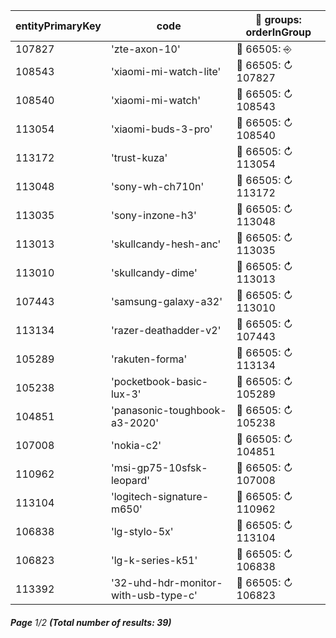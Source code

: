 | entityPrimaryKey | code                                 | 🔗 groups: orderInGroup |
| ---------------- | ------------------------------------ | ----------------------- |
| 107827           | 'zte-axon-10'                        | 🔗 66505: ⎆             |
| 108543           | 'xiaomi-mi-watch-lite'               | 🔗 66505: ↻ 107827      |
| 108540           | 'xiaomi-mi-watch'                    | 🔗 66505: ↻ 108543      |
| 113054           | 'xiaomi-buds-3-pro'                  | 🔗 66505: ↻ 108540      |
| 113172           | 'trust-kuza'                         | 🔗 66505: ↻ 113054      |
| 113048           | 'sony-wh-ch710n'                     | 🔗 66505: ↻ 113172      |
| 113035           | 'sony-inzone-h3'                     | 🔗 66505: ↻ 113048      |
| 113013           | 'skullcandy-hesh-anc'                | 🔗 66505: ↻ 113035      |
| 113010           | 'skullcandy-dime'                    | 🔗 66505: ↻ 113013      |
| 107443           | 'samsung-galaxy-a32'                 | 🔗 66505: ↻ 113010      |
| 113134           | 'razer-deathadder-v2'                | 🔗 66505: ↻ 107443      |
| 105289           | 'rakuten-forma'                      | 🔗 66505: ↻ 113134      |
| 105238           | 'pocketbook-basic-lux-3'             | 🔗 66505: ↻ 105289      |
| 104851           | 'panasonic-toughbook-a3-2020'        | 🔗 66505: ↻ 105238      |
| 107008           | 'nokia-c2'                           | 🔗 66505: ↻ 104851      |
| 110962           | 'msi-gp75-10sfsk-leopard'            | 🔗 66505: ↻ 107008      |
| 113104           | 'logitech-signature-m650'            | 🔗 66505: ↻ 110962      |
| 106838           | 'lg-stylo-5x'                        | 🔗 66505: ↻ 113104      |
| 106823           | 'lg-k-series-k51'                    | 🔗 66505: ↻ 106838      |
| 113392           | '32-uhd-hdr-monitor-with-usb-type-c' | 🔗 66505: ↻ 106823      |

###### **Page** 1/2 **(Total number of results: 39)**